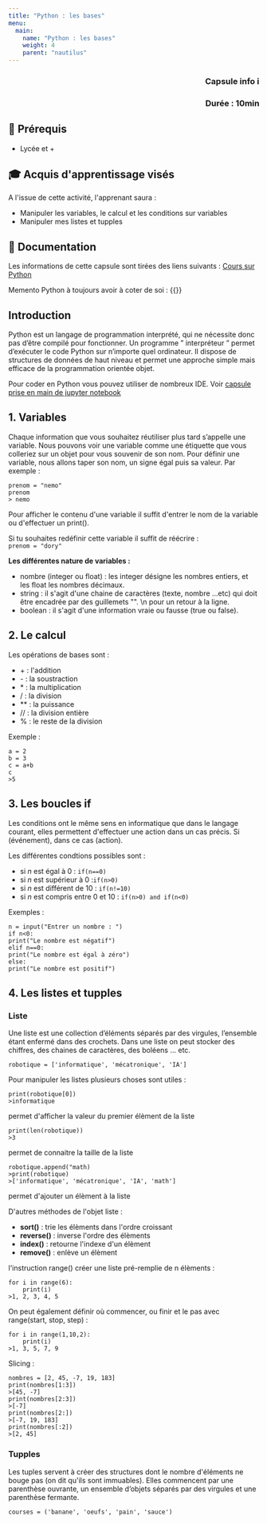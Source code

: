 ```yaml
---
title: "Python : les bases"
menu:
  main:
    name: "Python : les bases"
    weight: 4
    parent: "nautilus"
---
```


### **<p style="text-align: right;">Capsule info ℹ️</p>**
### <p style="text-align: right;">Durée : 10min</p>

## 🎒 Prérequis

- Lycée et +

## 🎓 Acquis d'apprentissage visés
A l'issue de cette activité, l'apprenant saura : 
- Manipuler les variables, le calcul et les conditions sur variables  
- Manipuler mes listes et tupples 

## 📗 Documentation

Les informations de cette capsule sont tirées des liens suivants :
[Cours sur Python](https://courspython.com/bases-python.html)

Memento Python à toujours avoir à coter de soi : 
{{<pdf src="https://perso.limsi.fr/pointal/_media/python:cours:mementopython3.pdf" >}}

## Introduction 

Python est un langage de programmation interprété, qui ne nécessite donc pas d’être compilé pour fonctionner. Un programme ” interpréteur ” permet d’exécuter le code Python sur n’importe quel ordinateur. 
Il dispose de structures de données de haut niveau et permet une approche simple mais efficace de la programmation orientée objet.

Pour coder en Python vous pouvez utiliser de nombreux IDE. Voir [capsule prise en main de jupyter notebook](/ReachyNautilus/JupyterNotebook/index.md)  


## 1. Variables

Chaque information que vous souhaitez réutiliser plus tard s’appelle une variable. Nous pouvons voir une variable comme une étiquette que vous colleriez sur un objet pour vous souvenir de son nom. 
Pour définir une variable, nous allons taper son nom, un signe égal puis sa valeur. Par exemple :  
   
```
prenom = "nemo"
prenom
> nemo
```  
Pour afficher le contenu d'une variable il suffit d'entrer le nom de la variable ou d'effectuer un print().  

Si tu souhaites redéfinir cette variable il suffit de réécrire :   
`prenom = "dory"`

**Les différentes nature de variables :** 
* nombre (integer ou float) : les integer désigne les nombres entiers, et les float les nombres décimaux.  
* string : il s'agit d'une chaine de caractères (texte, nombre ...etc) qui doit être encadrée par des guillemets "". \n pour un retour à la ligne.    
* boolean : il s'agit d'une information vraie ou fausse (true ou false).   

## 2. Le calcul 

Les opérations de bases sont : 
*  <texte>+</texte> : l'addition 
* <texte>-</texte> : la soustraction 
* <texte>*</texte> : la multiplication 
* / : la division 
* ** : la puissance 
* // : la division entière
* % : le reste de la division 

Exemple :  
```
a = 2
b = 3 
c = a+b
c
>5 
```
## 3. Les boucles if 

Les conditions ont le même sens en informatique que dans le langage courant, elles permettent d'effectuer une action dans un cas précis. Si (événement), dans ce cas (action). 

Les différentes condtions possibles sont : 
* si *n* est égal à 0 : `if(n==0)`  
* si *n* est supérieur à 0 :`if(n>0)` 
* si *n* est différent de 10 : `if(n!=10)`
* si *n* est compris entre 0 et 10 : `if(n>0) and if(n<0)`  

Exemples : 
```
n = input("Entrer un nombre : ")
if n<0:
print("Le nombre est négatif")
elif n==0:
print("Le nombre est égal à zéro")
else:
print("Le nombre est positif")
```
## 4. Les listes et tupples

### Liste

Une liste est une collection d’éléments séparés par des virgules, l’ensemble étant enfermé dans des
crochets. Dans une liste on peut stocker des chiffres, des chaines de caractères, des boléens ... etc. 

`robotique = ['informatique', 'mécatronique', 'IA']`

Pour manipuler les listes plusieurs choses sont utiles :  
```
print(robotique[0])
>informatique
```
permet d'afficher la valeur du premier élèment de la liste 
```
print(len(robotique))
>3
```
permet de connaitre la taille de la liste 

```
robotique.append("math)
>print(robotique)
>['informatique', 'mécatronique', 'IA', 'math']
```
permet d'ajouter un élèment à la liste 

D'autres méthodes de l'objet liste : 
* **sort()** : trie les élèments dans l'ordre croissant  
* **reverse()** : inverse l'ordre des élèments  
* **index()** : retourne l'indexe d'un élèment
* **remove()** : enlève un élèment 

l'instruction range() créer une liste pré-remplie de n élèments : 
```
for i in range(6):
    print(i)
>1, 2, 3, 4, 5
```
On peut également définir où commencer, ou finir et le pas avec range(start, stop, step) : 
```
for i in range(1,10,2):
    print(i)
>1, 3, 5, 7, 9
```

Slicing :

```
nombres = [2, 45, -7, 19, 183]
print(nombres[1:3]) 
>[45, -7]
print(nombres[2:3])
>[-7]
print(nombres[2:])
>[-7, 19, 183]
print(nombres[:2])
>[2, 45]
```

### Tupples

Les tuples servent à créer des structures dont le nombre d'éléments ne bouge pas (on dit qu'ils sont immuables).
Elles commencent par une parenthèse ouvrante, un ensemble d’objets séparés par des virgules et une parenthèse fermante.

`courses = ('banane', 'oeufs', 'pain', 'sauce')`
